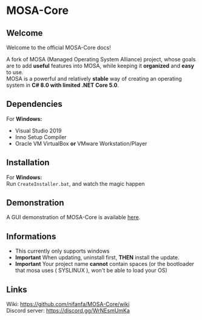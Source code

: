 # MOSA-Core

## Welcome
Welcome to the official MOSA-Core docs!

A fork of MOSA (Managed Operating System Alliance) project, whose goals are to add **useful** features into MOSA, while keeping it **organized** and **easy** to use.<br/>
MOSA is a powerful and relatively **stable** way of creating an operating system in **C# 8.0 with limited .NET Core 5.0**.

## Dependencies

For **Windows:**  
-  Visual Studio 2019
-  Inno Setup Compiler
-  Oracle VM VirtualBox **or** VMware Workstation/Player

## Installation
For **Windows:**  
Run `CreateInstaller.bat`, and watch the magic happen

## Demonstration
A GUI demonstration of MOSA-Core is available [here](https://github.com/nifanfa/MOSA-GUI-Sample).

## Informations
- This currently only supports windows
- **Important** When updating, uninstall first, **THEN** install the update.
- **Important** Your project name **cannot** contain spaces (or the bootloader that mosa uses ( SYSLINUX ), won't be able to load your OS)  

## Links
Wiki: https://github.com/nifanfa/MOSA-Core/wiki<br/>
Discord server: https://discord.gg/WrNEsmUmKa<br/>